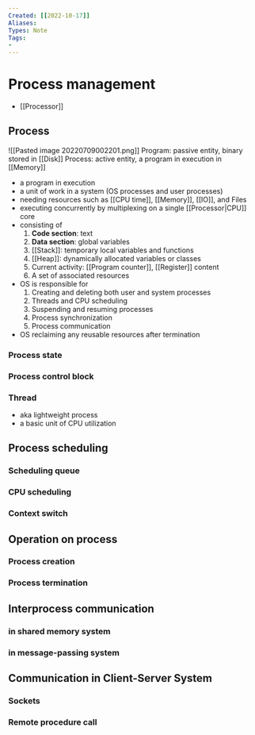 ```yaml
---
Created: [[2022-10-17]]
Aliases: 
Types: Note
Tags: 
- 
---
```

# Process management
- [[Processor]]
## Process
![[Pasted image 20220709002201.png]]
Program: passive entity, binary stored in [[Disk]]
Process: active entity, a program in execution in [[Memory]]
- a program in execution
- a unit of work in a system (OS processes and user processes)
- needing resources such as [[CPU time]], [[Memory]], [[IO]], and Files
- executing concurrently by multiplexing on a single [[Processor|CPU]] core
- consisting of 
  1. **Code section**: text
  2. **Data section**: global variables
  3. [[Stack]]: temporary local variables and functions
  4. [[Heap]]: dynamically allocated variables or classes
  5. Current activity: [[Program counter]], [[Register]] content
  6. A set of associated resources
- OS is responsible for
	1. Creating and deleting both user and system processes
	2. Threads and CPU scheduling
	3. Suspending and resuming processes
	4. Process synchronization
	5. Process communication
- OS reclaiming any reusable resources after termination
### Process state
### Process control block
### Thread
- aka lightweight process
- a basic unit of CPU utilization
## Process scheduling
### Scheduling queue
### CPU scheduling
### Context switch
## Operation on process
### Process creation
### Process termination
## Interprocess communication
### in shared memory system
### in message-passing system
## Communication in Client-Server System
### Sockets
### Remote procedure call

